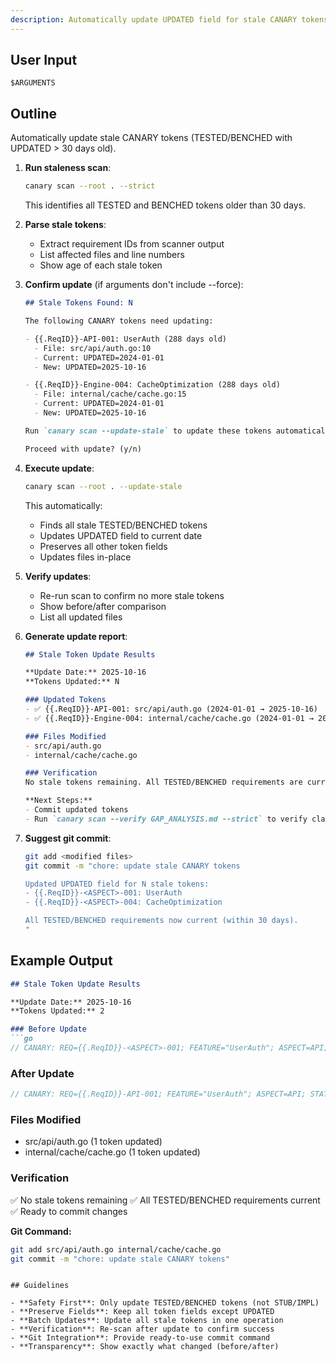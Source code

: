 ```yaml
---
description: Automatically update UPDATED field for stale CANARY tokens
---
```



## User Input

```text
$ARGUMENTS
```

## Outline

Automatically update stale CANARY tokens (TESTED/BENCHED with UPDATED > 30 days old).

1. **Run staleness scan**:
   ```bash
   canary scan --root . --strict
   ```

   This identifies all TESTED and BENCHED tokens older than 30 days.

2. **Parse stale tokens**:
   - Extract requirement IDs from scanner output
   - List affected files and line numbers
   - Show age of each stale token

3. **Confirm update** (if arguments don't include --force):
   ```markdown
   ## Stale Tokens Found: N

   The following CANARY tokens need updating:

   - {{.ReqID}}-API-001: UserAuth (288 days old)
     - File: src/api/auth.go:10
     - Current: UPDATED=2024-01-01
     - New: UPDATED=2025-10-16

   - {{.ReqID}}-Engine-004: CacheOptimization (288 days old)
     - File: internal/cache/cache.go:15
     - Current: UPDATED=2024-01-01
     - New: UPDATED=2025-10-16

   Run `canary scan --update-stale` to update these tokens automatically.

   Proceed with update? (y/n)
   ```

4. **Execute update**:
   ```bash
   canary scan --root . --update-stale
   ```

   This automatically:
   - Finds all stale TESTED/BENCHED tokens
   - Updates UPDATED field to current date
   - Preserves all other token fields
   - Updates files in-place

5. **Verify updates**:
   - Re-run scan to confirm no more stale tokens
   - Show before/after comparison
   - List all updated files

6. **Generate update report**:
   ```markdown
   ## Stale Token Update Results

   **Update Date:** 2025-10-16
   **Tokens Updated:** N

   ### Updated Tokens
   - ✅ {{.ReqID}}-API-001: src/api/auth.go (2024-01-01 → 2025-10-16)
   - ✅ {{.ReqID}}-Engine-004: internal/cache/cache.go (2024-01-01 → 2025-10-16)

   ### Files Modified
   - src/api/auth.go
   - internal/cache/cache.go

   ### Verification
   No stale tokens remaining. All TESTED/BENCHED requirements are current.

   **Next Steps:**
   - Commit updated tokens
   - Run `canary scan --verify GAP_ANALYSIS.md --strict` to verify claims
   ```

7. **Suggest git commit**:
   ```bash
   git add <modified files>
   git commit -m "chore: update stale CANARY tokens

   Updated UPDATED field for N stale tokens:
   - {{.ReqID}}-<ASPECT>-001: UserAuth
   - {{.ReqID}}-<ASPECT>-004: CacheOptimization

   All TESTED/BENCHED requirements now current (within 30 days).
   "
   ```

## Example Output

```markdown
## Stale Token Update Results

**Update Date:** 2025-10-16
**Tokens Updated:** 2

### Before Update
```go
// CANARY: REQ={{.ReqID}}-<ASPECT>-001; FEATURE="UserAuth"; ASPECT=API; STATUS=TESTED; TEST=TestUserAuth; UPDATED=2024-01-01
```

### After Update
```go
// CANARY: REQ={{.ReqID}}-API-001; FEATURE="UserAuth"; ASPECT=API; STATUS=TESTED; TEST=TestUserAuth; UPDATED=2025-10-16
```

### Files Modified
- src/api/auth.go (1 token updated)
- internal/cache/cache.go (1 token updated)

### Verification
✅ No stale tokens remaining
✅ All TESTED/BENCHED requirements current
✅ Ready to commit changes

**Git Command:**
```bash
git add src/api/auth.go internal/cache/cache.go
git commit -m "chore: update stale CANARY tokens"
```
```

## Guidelines

- **Safety First**: Only update TESTED/BENCHED tokens (not STUB/IMPL)
- **Preserve Fields**: Keep all token fields except UPDATED
- **Batch Updates**: Update all stale tokens in one operation
- **Verification**: Re-scan after update to confirm success
- **Git Integration**: Provide ready-to-use commit command
- **Transparency**: Show exactly what changed (before/after)
